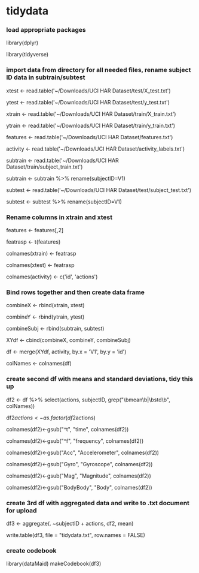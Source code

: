 # tidydata

### load appropriate packages

library(dplyr)

library(tidyverse)

### import data from directory for all needed files, rename subject ID data in subtrain/subtest

xtest <- read.table('~/Downloads/UCI HAR Dataset/test/X_test.txt')

ytest <- read.table('~/Downloads/UCI HAR Dataset/test/y_test.txt') 

xtrain <- read.table('~/Downloads/UCI HAR Dataset/train/X_train.txt')

ytrain <- read.table('~/Downloads/UCI HAR Dataset/train/y_train.txt')

features <- read.table('~/Downloads/UCI HAR Dataset/features.txt')

activity <- read.table('~/Downloads/UCI HAR Dataset/activity_labels.txt')

subtrain <- read.table('~/Downloads/UCI HAR Dataset/train/subject_train.txt')

subtrain <- subtrain %>%
                rename(subjectID=V1) 

subtest <- read.table('~/Downloads/UCI HAR Dataset/test/subject_test.txt')

subtest <- subtest %>%
                rename(subjectID=V1)

### Rename columns in xtrain and xtest

features <- features[,2]

featrasp <- t(features)

colnames(xtrain) <- featrasp

colnames(xtest) <- featrasp

colnames(activity) <- c('id', 'actions')

### Bind rows together and then create data frame 

combineX <- rbind(xtrain, xtest)

combineY <- rbind(ytrain, ytest)

combineSubj <- rbind(subtrain, subtest)

XYdf <- cbind(combineX, combineY, combineSubj)

df <- merge(XYdf, activity, by.x = 'V1', by.y = 'id')

colNames <- colnames(df)

### create second df with means and standard deviations, tidy this up

df2 <- df %>%
        select(actions, subjectID, grep("\\bmean\\b|\\bstd\\b", colNames))

df2$actions <- as.factor(df2$actions)

colnames(df2)<-gsub("^t", "time", colnames(df2))

colnames(df2)<-gsub("^f", "frequency", colnames(df2))

colnames(df2)<-gsub("Acc", "Accelerometer", colnames(df2))

colnames(df2)<-gsub("Gyro", "Gyroscope", colnames(df2))

colnames(df2)<-gsub("Mag", "Magnitude", colnames(df2))

colnames(df2)<-gsub("BodyBody", "Body", colnames(df2))

### create 3rd df with aggregated data and write to .txt document for upload

df3 <- aggregate(. ~subjectID + actions, df2, mean)

write.table(df3, file = "tidydata.txt", row.names = FALSE)

### create codebook

library(dataMaid)
makeCodebook(df3)
